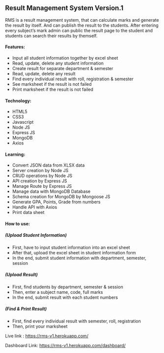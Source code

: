 ## Result Management System Version.1
RMS is a result management system, that can calculate marks and generate the result by itself. And can publish the result to the students. After entering every subject’s mark admin can public the result page to the student and students can search their results by themself. 

#### Features:

- Input all student information together by excel sheet
- Read, update, delete any student information
- Create result for separate department & semester
- Read, update, delete any result 
- Find every individual result with roll, registration & semester
- See marksheet if the result is not failed
- Print marksheet if the result is not failed


#### Technology:

 - HTML5
 - CSS3
 - Javascript
 - Node JS
 - Express JS
 - MongoDB
 - Axios

#### Learning:

 - Convert JSON data from XLSX data
 - Server creation by Node JS
 - CRUD operations by Node JS
 - API creation by Express JS
 - Manage Route by Express JS
 - Manage data with MongoDB Database
 - Schema creation for MongoDB by Mongoose JS
 - Generate GPA, Points, Grade from numbers
 - Handle API with Axios
 - Print data sheet


#### How to use:

##### (Upload Student Information)
 - First, have to input student information into an excel sheet
 - After that, upload the excel sheet in student information form
 - In the end, submit student information with department, semester, session

##### (Upload Result)
 - First, find students by department, semester & session
 - Then, enter a subject name, code, full marks
 - In the end, submit result with each student numbers

##### (Find & Print Result)
 - First, find every individual result with semester, roll, registration
 - Then, print your marksheet

Live link : https://rms-v1.herokuapp.com/

Dashboard Link: https://rms-v1.herokuapp.com/dashboard/
